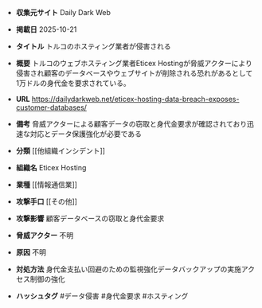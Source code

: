 - **収集元サイト**
Daily Dark Web

- **掲載日**
2025-10-21

- **タイトル**
トルコのホスティング業者が侵害される

- **概要**
トルコのウェブホスティング業者Eticex Hostingが脅威アクターにより侵害され顧客のデータベースやウェブサイトが削除される恐れがあるとして1万ドルの身代金を要求されている。

- **URL**
https://dailydarkweb.net/eticex-hosting-data-breach-exposes-customer-databases/

- **備考**
脅威アクターによる顧客データの窃取と身代金要求が確認されており迅速な対応とデータ保護強化が必要である

- **分類**
[[他組織インシデント]]

- **組織名**
Eticex Hosting

- **業種**
[[情報通信業]]

- **攻撃手口**
[[その他]]

- **攻撃影響**
顧客データベースの窃取と身代金要求

- **脅威アクター**
不明

- **原因**
不明

- **対処方法**
身代金支払い回避のための監視強化データバックアップの実施アクセス制御の強化

- **ハッシュタグ**
#データ侵害 #身代金要求 #ホスティング
